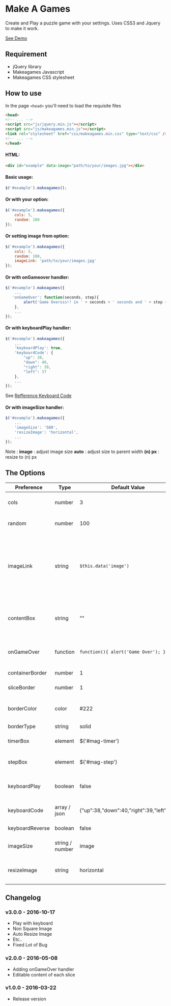 # Make A Games

Create and Play a puzzle game with your settings. Uses CSS3 and Jquery to make it work.

[See Demo](http://www.elfay.id)


## Requirement
- jQuery library
- Makeagames Javascript
- Makeagames CSS stylesheet

## How to use
In the page `<head>` you'll need to load the requisite files
```html
<head>
<!-- ... -->
<script src="js/jquery.min.js"></script>
<script src="js/makeagames.min.js"></script>
<link rel="stylesheet" href="css/makeagames.min.css" type="text/css" />
<!-- ... -->
</head>
```
#### HTML:
```html
<div id="example" data-image="path/to/your/images.jpg"></div>
```
#### Basic usage:
```js
$('#example').makeagames();
```

#### Or with your option:
```js
$('#example').makeagames({
	cols: 5,
	random: 100
});
```

#### Or setting image from option:
```js
$('#example').makeagames({
	cols: 5,
	random: 100,
	imageLink: 'path/to/your/images.jpg'
});
```

#### Or with onGameover handler:
```js
$('#example').makeagames({
    ...
   'onGameOver': function(seconds, step){
        alert('Game Oversss!! in ' + seconds + ' seconds and ' + step + ' steps.');
    },
    ...
});
```

#### Or with keyboardPlay handler:
```js
$('#example').makeagames({
    ...
    'keyboardPlay': true,
    'keyboardCode': {
    	"up": 38, 
    	"down": 40, 
    	"right": 39, 
    	"left": 37
    },
    ...
});
```
See [Refference Keyboard Code](https://www.cambiaresearch.com/articles/15/javascript-char-codes-key-codes)

#### Or with imageSize handler:
```js
$('#example').makeagames({
    ...
    'imageSize': '500',
    'resizeImage': 'horizontal',
    ...
});
```
Note : 
**image** : adjust image size
**auto** : adjust size to parent width
**(n) px** : resize to (n) px

## The Options
| Preference      | Type            | Default Value                            | Options                           | Descriptions                                                                                       |
|-----------------|-----------------|------------------------------------------|-----------------------------------|----------------------------------------------------------------------------------------------------|
| cols            | number          | 3                                        | > 1 number                        | define the columns and rows                                                                        |
| random          | number          | 100                                      | infinity number                   | how much the puzzle shuffling                                                                      |
| imageLink       | string          | `$this.data('image')`                    | url of image                      | the image that will be used as puzzle. the default image is from `data-image` attribute of element |
| contentBox      | string          | ""                                       | string or element                 | the content of each slice box. use `{i}` to convert into ordinal number                            |
| onGameOver      | function        | ```function(){ alert('Game Over'); }```  | function                          | function that will called after puzzle solved                                                      |
| containerBorder | number          | 1                                        | number                            | border of container                                                                                |
| sliceBorder     | number          | 1                                        | number                            | border of each slice                                                                               |
| borderColor     | color           | #222                                     | hexa color, rgb, rgba, true color | color of the border                                                                                |
| borderType      | string          | solid                                    | solid                             | dashed                                                                                             |
| timerBox        | element         | $('#mag-timer')                          |                                   | Element to display a timer                                                                         |
| stepBox         | element         | $('#mag-step')                           |                                   | Element to display a step                                                                          |
| keyboardPlay    | boolean         | false                                    | true / false                      | use keyboard to play the game                                                                      |
| keyboardCode    | array / json    | {"up":38,"down":40,"right":39,"left":37} | keyboard number                   | what key to move the puzzle                                                                        |
| keyboardReverse | boolean         | false                                    | true / false                      | reverse movement                                                                                   |
| imageSize       | string / number | image                                    | image / auto / (n) px             | determine size the game.                                                                           |
| resizeImage     | string          | horizontal                               | horizontal / vertical             | direction to resize if imageSize is set to (n)px                                                   |

## Changelog

### v3.0.0 - 2016-10-17

- Play with keyboard
- Non Square Image
- Auto Resize Image
- Etc..
- Fixed Lot of Bug

### v2.0.0 - 2016-05-08

- Adding onGameOver handler
- Editable content of each slice

### v1.0.0 - 2016-03-22

- Release version
